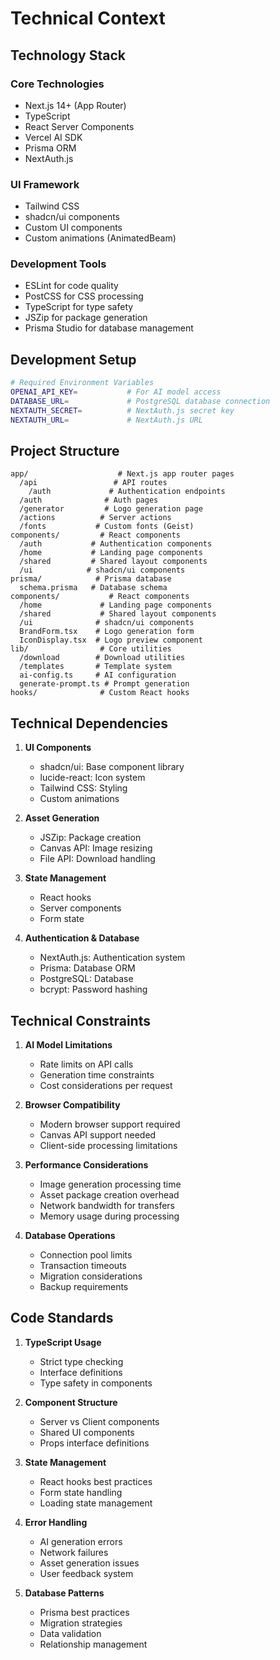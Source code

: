 # Technical Context

## Technology Stack

### Core Technologies
- Next.js 14+ (App Router)
- TypeScript
- React Server Components
- Vercel AI SDK
- Prisma ORM
- NextAuth.js

### UI Framework
- Tailwind CSS
- shadcn/ui components
- Custom UI components
- Custom animations (AnimatedBeam)

### Development Tools
- ESLint for code quality
- PostCSS for CSS processing
- TypeScript for type safety
- JSZip for package generation
- Prisma Studio for database management

## Development Setup
```bash
# Required Environment Variables
OPENAI_API_KEY=           # For AI model access
DATABASE_URL=             # PostgreSQL database connection
NEXTAUTH_SECRET=          # NextAuth.js secret key
NEXTAUTH_URL=             # NextAuth.js URL
```

## Project Structure
```
app/                    # Next.js app router pages
  /api                 # API routes
    /auth             # Authentication endpoints
  /auth              # Auth pages
  /generator         # Logo generation page
  /actions          # Server actions
  /fonts           # Custom fonts (Geist)
components/         # React components
  /auth           # Authentication components
  /home           # Landing page components
  /shared         # Shared layout components
  /ui            # shadcn/ui components
prisma/            # Prisma database
  schema.prisma   # Database schema
components/           # React components
  /home             # Landing page components
  /shared           # Shared layout components
  /ui              # shadcn/ui components
  BrandForm.tsx    # Logo generation form
  IconDisplay.tsx  # Logo preview component
lib/                # Core utilities
  /download        # Download utilities
  /templates       # Template system
  ai-config.ts     # AI configuration
  generate-prompt.ts # Prompt generation
hooks/              # Custom React hooks
```

## Technical Dependencies
1. **UI Components**
   - shadcn/ui: Base component library
   - lucide-react: Icon system
   - Tailwind CSS: Styling
   - Custom animations

2. **Asset Generation**
   - JSZip: Package creation
   - Canvas API: Image resizing
   - File API: Download handling

3. **State Management**
   - React hooks
   - Server components
   - Form state

4. **Authentication & Database**
   - NextAuth.js: Authentication system
   - Prisma: Database ORM
   - PostgreSQL: Database
   - bcrypt: Password hashing

## Technical Constraints
1. **AI Model Limitations**
   - Rate limits on API calls
   - Generation time constraints
   - Cost considerations per request

2. **Browser Compatibility**
   - Modern browser support required
   - Canvas API support needed
   - Client-side processing limitations

3. **Performance Considerations**
   - Image generation processing time
   - Asset package creation overhead
   - Network bandwidth for transfers
   - Memory usage during processing

4. **Database Operations**
   - Connection pool limits
   - Transaction timeouts
   - Migration considerations
   - Backup requirements

## Code Standards
1. **TypeScript Usage**
   - Strict type checking
   - Interface definitions
   - Type safety in components

2. **Component Structure**
   - Server vs Client components
   - Shared UI components
   - Props interface definitions

3. **State Management**
   - React hooks best practices
   - Form state handling
   - Loading state management

4. **Error Handling**
   - AI generation errors
   - Network failures
   - Asset generation issues
   - User feedback system

5. **Database Patterns**
   - Prisma best practices
   - Migration strategies
   - Data validation
   - Relationship management